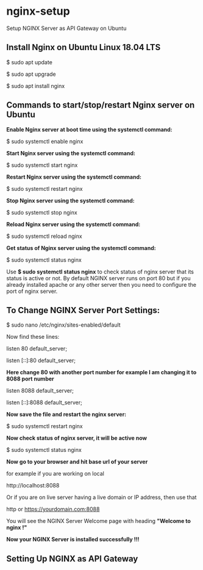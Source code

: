 # nginx-setup
Setup NGINX Server as API Gateway on Ubuntu 

Install Nginx on Ubuntu Linux 18.04 LTS
---------------------------------------

$ sudo apt update

$ sudo apt upgrade

$ sudo apt install nginx

Commands to start/stop/restart Nginx server on Ubuntu
-----------------------------------------------------

__Enable Nginx server at boot time using the systemctl command:__

$ sudo systemctl enable nginx

__Start Nginx server using the systemctl command:__

$ sudo systemctl start nginx

__Restart Nginx server using the systemctl command:__

$ sudo systemctl restart nginx

__Stop Nginx server using the systemctl command:__

$ sudo systemctl stop nginx

__Reload Nginx server using the systemctl command:__

$ sudo systemctl reload nginx

__Get status of Nginx server using the systemctl command:__

$ sudo systemctl status nginx


Use __$ sudo systemctl status nginx__ to check status of nginx server that its status is active or not. 
By default NGINX server runs on port 80 but if you already installed apache or any other server then you need to 
configure the port of nginx server.

To Change NGINX Server Port Settings:
-------------------------------------

$ sudo nano /etc/nginx/sites-enabled/default

Now find these lines:

listen 80 default_server;

listen [::]:80 default_server;

__Here change 80 with another port number for example I am changing it to 8088 port number__

listen 8088 default_server;

listen [::]:8088 default_server;

__Now save the file and restart the nginx server:__

$ sudo systemctl restart nginx

__Now check status of nginx server, it will be active now__

$ sudo systemctl status nginx

__Now go to your browser and hit base url of your server__ 

for example if you are working on local

http://localhost:8088

Or if you are on live server having a live domain or IP address, then use that

http or https://yourdomain.com:8088

You will see the NGINX Server Welcome page with heading __"Welcome to nginx !"__

__Now your NGINX Server is installed successfully !!!__


Setting Up NGINX as API Gateway
--------------------------------


